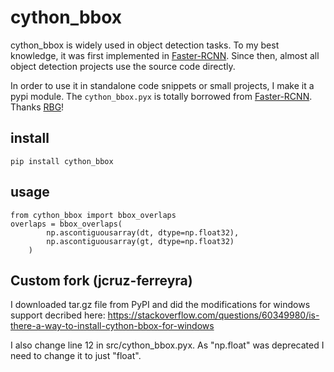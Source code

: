 # cython_bbox

cython_bbox is widely used in object detection tasks. To my best knowledge, it was first implemented in [Faster-RCNN](https://github.com/rbgirshick/py-faster-rcnn). Since then, almost all object detection projects use the source code directly.

In order to use it in standalone code snippets or small projects, I make it a pypi module. The `cython_bbox.pyx` is totally borrowed from [Faster-RCNN](https://github.com/rbgirshick/py-faster-rcnn). Thanks [RBG](http://www.rossgirshick.info/)!

## install

```
pip install cython_bbox
```

## usage


```
from cython_bbox import bbox_overlaps
overlaps = bbox_overlaps(
        np.ascontiguousarray(dt, dtype=np.float32),
        np.ascontiguousarray(gt, dtype=np.float32)
    )

```

## Custom fork (jcruz-ferreyra)

I downloaded tar.gz file from PyPI and did the modifications for windows support decribed here:
https://stackoverflow.com/questions/60349980/is-there-a-way-to-install-cython-bbox-for-windows

I also change line 12 in src/cython_bbox.pyx. As "np.float" was deprecated I need to change it to just "float".
